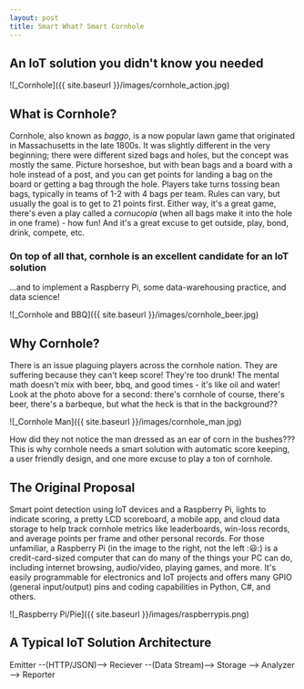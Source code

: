```yaml
---
layout: post
title: Smart What? Smart Cornhole
---
```

## An IoT solution you didn't know you needed
![_Cornhole]({{ site.baseurl }}/images/cornhole_action.jpg)

## What is Cornhole?
Cornhole, also known as _baggo_, is a now popular lawn game that originated in Massachusetts
in the late 1800s. It was slightly different in the very beginning; there were different
sized bags and holes, but the concept was mostly the same. Picture horseshoe, but with 
bean bags and a board with a hole instead of a post, and you can get points for landing a 
bag on the board or getting a bag through the hole. Players take turns tossing bean bags, 
typically in teams of 1-2 with 4 bags per team. Rules can vary, but usually the goal is to
get to 21 points first. Either way, it's a great game, there's even a play called a 
_cornucopia_ (when all bags make it into the hole in one frame) - how fun! And it's a great
excuse to get outside, play, bond, drink, compete, etc.
### On top of all that, cornhole is an excellent candidate for an IoT solution
...and to implement a Raspberry Pi, some data-warehousing practice, and data science!

![_Cornhole and BBQ]({{ site.baseurl }}/images/cornhole_beer.jpg)

## Why Cornhole?
There is an issue plaguing players across the cornhole nation. They are suffering because 
they can't keep score! They're too drunk! The mental math doesn't mix with beer, bbq, and 
good times - it's like oil and water! Look at the photo above for a second: there's
cornhole of course, there's beer, there's a barbeque, but what the heck is that in 
the background??

![_Cornhole Man]({{ site.baseurl }}/images/cornhole_man.jpg)

How did they not notice the man dressed as an ear of corn in the bushes???
This is why cornhole needs a smart solution with automatic score keeping, a user friendly 
design, and one more excuse to play a ton of cornhole.

## The Original Proposal
Smart point detection using IoT devices and a Raspberry Pi, lights to indicate scoring,
a pretty LCD scoreboard, a mobile app, and cloud data storage to help track cornhole 
metrics like leaderboards, win-loss records, and average points per frame and other
personal records. For those unfamiliar, a Raspberry Pi (in the image to the right, not the 
left ::smiley::) is a credit-card-sized computer that can do many of the things your PC 
can do, including internet browsing, audio/video, playing games, and more. It's easily
programmable for electronics and IoT projects and offers many GPIO (general input/output)
pins and coding capabilities in Python, C#, and others. 

![_Raspberry Pi/Pie]({{ site.baseurl }}/images/raspberrypis.png)

## A Typical IoT Solution Architecture
Emitter --(HTTP/JSON)--> Reciever --(Data Stream)--> Storage --> Analyzer --> Reporter



